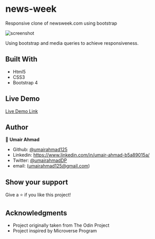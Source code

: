 # news-week
Responsive clone of newsweek.com using bootstrap


![screenshot](./resources/screenshot.png)

Using bootstrap and media queries to achieve responsiveness.

## Built With

- Html5
- CSS3
- Bootstrap 4

## Live Demo

[Live Demo Link](https://rawcdn.githack.com/UmairAhmad125/news-week/27e70bde1cb7cfef6270e3798e8c8d980cd6a197/index.html)

## Author

👤 **Umair Ahmad**

- Github: [@umairahmad125](https://github.com/UmairAhmad125)
- Linkedin: https://www.linkedin.com/in/umair-ahmad-b5a89015a/
- Twitter: [@umairahmadDP](https://twitter.com/umairahmadDP)
- email: (umairahmad125@gmail.com)

## Show your support

Give a ⭐️ if you like this project!

## Acknowledgments

- Project originally taken from The Odin Project
- Project inspired by Microverse Program

